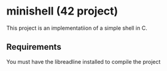 # minishell (42 project)

This project is an implementatiion of a simple shell in C.

## Requirements

You must have the libreadline installed to compile the project
